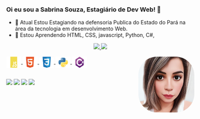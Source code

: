 ### Oi eu sou a Sabrina Souza, Estagiário de Dev Web! 👋

- 🔭 Atual Estou Estagiando na defensoria Publica do Estado do Pará na área da tecnologia em desenvolvimento Web.
- 🌱 Estou Aprendendo HTML, CSS, javascript, Python, C#, 

<div align="center">
  <a href="https://github.com/SabrinaSouzaDev">
  <img height="180em" src="https://github-readme-stats.vercel.app/api?username=SabrinaSouzaDev&show_icons=true&theme=dark&include_all_commits=true&count_private=true"/>
  <img height="180em" src="https://github-readme-stats.vercel.app/api/top-langs/?username=SabrinaSouzaDev&layout=compact&langs_count=7&theme=dark"/>
</div>
<div style="display: inline_block"><br>
  <img align="center" alt="Sabri-js" height="30" width="40" src="folder/img/js.jpg">
  <!--<img align="center" alt="Sabri-Ts" height="30" width="40" src="https://raw.githubusercontent.com/devicons/devicon/master/icons/typescript/typescript-plain.svg">-->
  <!--<img align="center" alt="Sabri-React" height="30" width="40" src="https://raw.githubusercontent.com/devicons/devicon/master/icons/react/react-original.svg">-->
  <img align="center" alt="Sabri-HTML" height="30" width="40" src="folder/img/html.jpg">
  <img align="center" alt="Sabri-CSS" height="30" width="40" src="folder/img/css.jpg">
  <img align="center" alt="Sabri-Python" height="30" width="40" src="folder/img/python.jpg">
  <img align="center" alt="Sabri-Csharp" height="30" width="40" src="folder/img/ccharp.jpg">
  <img align="right" alt="Sabri-pic" height="150" style="border-radius:50px;" src="folder/img/Sabridesenho03.jpeg">
</div>
  
  ##
 
<div style="display: inline_block" align="left" > 
  
  <a href="https://instagram.com/ssabrinalynx" target="_blank"><img src="https://img.shields.io/badge/-Instagram-%23E4405F?style=for-the-badge&logo=instagram&logoColor=white" target="_blank"></a>
 	<!--<a href="https://www.twitch.tv/" target="_blank"><img src="https://img.shields.io/badge/Twitch-9146FF?style=for-the-badge&logo=twitch&logoColor=white" target="_blank"></a>-->
<a href="https://discord.gg/Sabrina Souza só tc portugues BR#5541" target="_blank"><img src="https://img.shields.io/badge/Discord-7289DA?style=for-the-badge&logo=discord&logoColor=white" target="_blank"></a>
  <a href = "lynxsabri@gmail.com"><img src="https://img.shields.io/badge/-Gmail-%23333?style=for-the-badge&logo=gmail&logoColor=white" target="_blank"></a>
  <a href="https://www.linkedin.com/in/sabrina-souza-6361a5148/" target="_blank"><img src="https://img.shields.io/badge/-LinkedIn-%230077B5?style=for-the-badge&logo=linkedin&logoColor=white" target="_blank"></a> 
 
</div>
